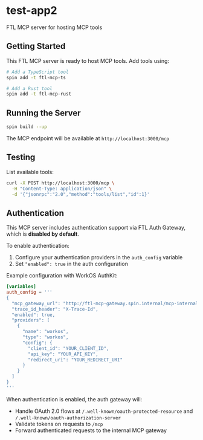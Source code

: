 # test-app2

FTL MCP server for hosting MCP tools

## Getting Started

This FTL MCP server is ready to host MCP tools. Add tools using:

```bash
# Add a TypeScript tool
spin add -t ftl-mcp-ts

# Add a Rust tool
spin add -t ftl-mcp-rust
```

## Running the Server

```bash
spin build --up
```

The MCP endpoint will be available at `http://localhost:3000/mcp`

## Testing

List available tools:
```bash
curl -X POST http://localhost:3000/mcp \
  -H "Content-Type: application/json" \
  -d '{"jsonrpc":"2.0","method":"tools/list","id":1}'
```

## Authentication

This MCP server includes authentication support via FTL Auth Gateway, which is **disabled by default**. 

To enable authentication:

1. Configure your authentication providers in the `auth_config` variable
2. Set `"enabled": true` in the auth configuration

Example configuration with WorkOS AuthKit:
```toml
[variables]
auth_config = '''
{
  "mcp_gateway_url": "http://ftl-mcp-gateway.spin.internal/mcp-internal",
  "trace_id_header": "X-Trace-Id",
  "enabled": true,
  "providers": [
    {
      "name": "workos",
      "type": "workos",
      "config": {
        "client_id": "YOUR_CLIENT_ID",
        "api_key": "YOUR_API_KEY",
        "redirect_uri": "YOUR_REDIRECT_URI"
      }
    }
  ]
}
'''
```

When authentication is enabled, the auth gateway will:
- Handle OAuth 2.0 flows at `/.well-known/oauth-protected-resource` and `/.well-known/oauth-authorization-server`
- Validate tokens on requests to `/mcp`
- Forward authenticated requests to the internal MCP gateway
